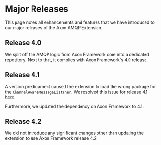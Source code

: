 # Major Releases

This page notes all enhancements and features that we have introduced to our major releases of the Axon AMQP Extension.

## Release 4.0

We split off the AMQP logic from Axon Framework core into a dedicated repository.
Next to that, it complies with Axon Framework's 4.0 release.

## Release 4.1

A version predicament caused the extension to load the wrong package for the `ChannelAwareMessageListener`.
We resolved this issue for release 4.1 [here](https://github.com/AxonFramework/extension-amqp/issues/1).

Furthermore, we updated the dependency on Axon Framework to 4.1.

## Release 4.2

We did not introduce any significant changes other than updating the extension to use Axon Framework release 4.2.
